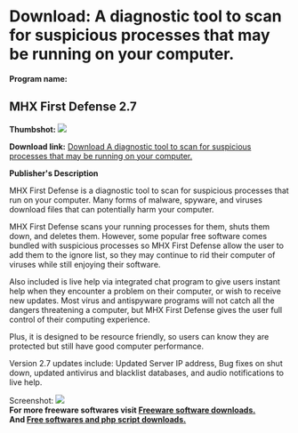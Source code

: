 # Download: A diagnostic tool to scan for suspicious processes that may be running on your computer.

**Program name:**

## MHX First Defense 2.7

  
**Thumbshot:** ![](http://www.freewarefiles.com/screenshot/mhxfirstdefense_md.gif)   
  
**Download link:** [Download A diagnostic tool to scan for suspicious processes that may be running on your computer.](http://freesoftwares.boysofts.com/MHX-First-Defense_program_39650.html)  
  


**Publisher's Description**  
  


MHX First Defense is a diagnostic tool to scan for suspicious processes that run on your computer. Many forms of malware, spyware, and viruses download files that can potentially harm your computer. 

MHX First Defense scans your running processes for them, shuts them down, and deletes them. However, some popular free software comes bundled with suspicious processes so MHX First Defense allow the user to add them to the ignore list, so they may continue to rid their computer of viruses while still enjoying their software. 

Also included is live help via integrated chat program to give users instant help when they encounter a problem on their computer, or wish to receive new updates. Most virus and antispyware programs will not catch all the dangers threatening a computer, but MHX First Defense gives the user full control of their computing experience. 

Plus, it is designed to be resource friendly, so users can know they are protected but still have good computer performance.

Version 2.7 updates include: Updated Server IP address, Bug fixes on shut down, updated antivirus and blacklist databases, and audio notifications to live help. 

  
  
Screenshot: ![](http://www.freewarefiles.com/screenshot/mhxfirstdefense.gif)   
**For more freeware softwares visit [Freeware software downloads.](http://freesoftwares.boysofts.com/)**   
**And [Free softwares and php script downloads.](http://www.boysofts.com/)**
